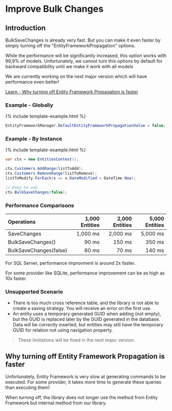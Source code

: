 # Improve Bulk Changes

## Introduction
BulkSaveChanges is already very fast. But you can make it even faster by simply turning off the "EntityFrameworkPropagation" options.

While the performance will be significantly increased, this option works with  99,9% of models. Unfortunately, we cannot turn this options by default for backward compatibility until we make it work with all models

We are currently working on the next major version which will have performance even better!

[Learn - Why turning off Entity Framework Propagation is faster](#why-turning-off-entity-framework-propagation-is-faster)

### Example - Globally
{% include template-example.html %} 
```csharp
EntityFrameworkManager.DefaultEntityFrameworkPropagationValue = false;
```

### Example - By Instance
{% include template-example.html %} 
```csharp
var ctx = new EntitiesContext();

ctx.Customers.AddRange(listToAdd);
ctx.Customers.RemoveRange(listToRemove);
listToModify.ForEach(x => x.DateModified = DateTime.Now);

// Easy to use
ctx.BulkSaveChanges(false);
```

### Performance Comparisons

| Operations      | 1,000 Entities | 2,000 Entities | 5,000 Entities |
| :-------------- | -------------: | -------------: | -------------: |
| SaveChanges            | 1,000 ms       | 2,000 ms       | 5,000 ms       |
| BulkSaveChanges()      | 90 ms          | 150 ms         | 350 ms         |
| BulkSaveChanges(false) | 60 ms          | 70 ms          | 140 ms         |

For SQL Server, performance improvment is around 2x faster.

For some provider like SQLite, performance improvement can be as high as 10x faster.

### Unsupported Scenario

- There is too much cross reference table, and the library is not able to create a saving strategy. You will receive an error on the first use.
- An entity uses a temporary generated GUID when adding (not empty), but the GUID is replaced later by the GUID generated in the database. Data will be correctly inserted, but entities may still have the temporary GUID for relation not using navigation property.

> These limitations will be fixed in the next major version.

## Why turning off Entity Framework Propagation is faster
Unfortunately, Entity Framework is very slow at generating commands to be executed. For some provider, it takes more time to generate these queries than executing them!

When turning off, the library does not longer use the method from Entity Framework but internal method from our library.

